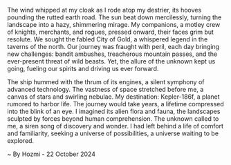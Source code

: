 
The wind whipped at my cloak as I rode atop my destrier, its hooves pounding the rutted earth road. The sun beat down mercilessly, turning the landscape into a hazy, shimmering mirage. My companions, a motley crew of knights, merchants, and rogues, pressed onward, their faces grim but resolute. We sought the fabled City of Gold, a whispered legend in the taverns of the north. Our journey was fraught with peril, each day bringing new challenges: bandit ambushes, treacherous mountain passes, and the ever-present threat of wild beasts. Yet, the allure of the unknown kept us going, fueling our spirits and driving us ever forward. 

The ship hummed with the thrum of its engines, a silent symphony of advanced technology.  The vastness of space stretched before me, a canvas of stars and swirling nebulae.  My destination: Kepler-186f, a planet rumored to harbor life.  The journey would take years, a lifetime compressed into the blink of an eye.  I imagined its alien flora and fauna, the landscapes sculpted by forces beyond human comprehension.  The unknown called to me, a siren song of discovery and wonder.  I had left behind a life of comfort and familiarity, seeking a universe of possibilities, a universe waiting to be explored. 

~ By Hozmi - 22 October 2024
